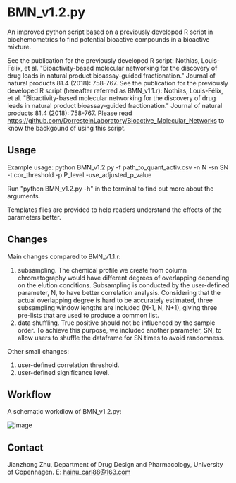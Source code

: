 # BMN_v1.2.py
An improved python script based on a previously developed R script in biochemometrics to find potential bioactive compounds in a bioactive mixture.

See the publication for the previously developed R script: Nothias, Louis-Félix, et al. "Bioactivity-based molecular networking for the discovery of drug leads in natural product bioassay-guided fractionation." Journal of natural products 81.4 (2018): 758-767.
See the publication for the previously developed R script (hereafter referred as BMN_v1.1.r): Nothias, Louis-Félix, et al. "Bioactivity-based molecular networking for the discovery of drug leads in natural product bioassay-guided fractionation." Journal of natural products 81.4 (2018): 758-767.
Please read https://github.com/DorresteinLaboratory/Bioactive_Molecular_Networks to know the backgound of using this script.

## Usage
Example usage: python BMN_v1.2.py -f path_to_quant_activ.csv -n N -sn SN -t cor_threshold -p P_level -use_adjusted_p_value

Run "python BMN_v1.2.py -h" in the terminal to find out more about the arguments.

Templates files are provided to help readers understand the effects of the parameters better.

## Changes
Main changes compared to BMN_v1.1.r:
1) subsampling. The chemical profile we create from column chromatography would have different degrees of overlapping depending on the elution conditions. Subsampling is conducted by the user-defined parameter, N, to have better correlation analysis. Considering that the actual overlapping degree is hard to be accurately estimated, three subsampling window lengths are included (N-1, N, N+1), giving three pre-lists that are used to produce a common list.
2) data shuffling. True positive should not be influenced by the sample order. To achieve this purpose, we included another parameter, SN, to allow users to shuffle the dataframe for SN times to avoid randomness.

Other small changes:
1) user-defined correlation threshold.
2) user-defined significance level.

## Workflow
A schematic workdlow of BMN_v1.2.py:

![image](https://github.com/user-attachments/assets/4dc3347c-fb2c-4533-97b0-375394342ac7)

## Contact
Jianzhong Zhu, Department of Drug Design and Pharmacology, University of Copenhagen. E: hainu_carl88@163.com
